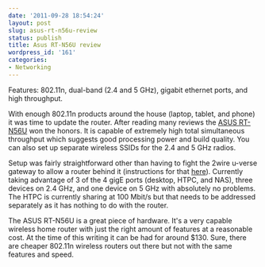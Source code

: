 ```yaml
---
date: '2011-09-28 18:54:24'
layout: post
slug: asus-rt-n56u-review
status: publish
title: Asus RT-N56U review
wordpress_id: '161'
categories:
- Networking
---
```


Features: 802.11n, dual-band (2.4 and 5 GHz), gigabit ethernet ports, and high throughput.

With enough 802.11n products around the house (laptop, tablet, and phone) it was time to update the router. After reading many reviews the [ASUS RT-N56U](http://www.google.com) won the honors. It is capable of extremely high total simultaneous throughput which suggests good processing power and build quality. You can also set up separate wireless SSIDs for the 2.4 and 5 GHz radios.

Setup was fairly straightforward other than having to fight the 2wire u-verse gateway to allow a router behind it (instructions for that [here](http://forums.att.com/t5/Residential-Gateway/U-verse-for-BUSINESS-2Wire-3600HGV-bridge-mode-or-another-AT-amp/m-p/2707755#M182)). Currently taking advantage of 3 of the 4 gigE ports (desktop, HTPC, and NAS), three devices on 2.4 GHz, and one device on 5 GHz with absolutely no problems. The HTPC is currently sharing at 100 Mbit/s but that needs to be addressed separately as it has nothing to do with the router.

The ASUS RT-N56U is a great piece of hardware. It's a very capable wireless home router with just the right amount of features at a reasonable cost. At the time of this writing it can be had for around $130. Sure, there are cheaper 802.11n wireless routers out there but not with the same features and speed.
